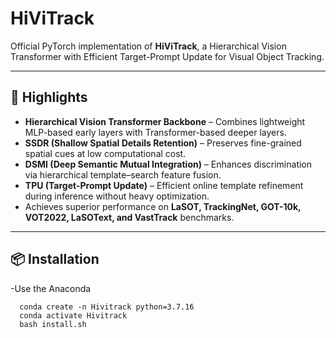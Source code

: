 # HiViTrack

Official PyTorch implementation of **HiViTrack**, a Hierarchical Vision Transformer with Efficient Target-Prompt Update for Visual Object Tracking.  

---

## 🔑 Highlights

- **Hierarchical Vision Transformer Backbone** – Combines lightweight MLP-based early layers with Transformer-based deeper layers.  
- **SSDR (Shallow Spatial Details Retention)** – Preserves fine-grained spatial cues at low computational cost.  
- **DSMI (Deep Semantic Mutual Integration)** – Enhances discrimination via hierarchical template–search feature fusion.  
- **TPU (Target-Prompt Update)** – Efficient online template refinement during inference without heavy optimization.  
- Achieves superior performance on **LaSOT, TrackingNet, GOT-10k, VOT2022, LaSOText, and VastTrack** benchmarks.  

---

## 📦 Installation

-Use the Anaconda
```
  conda create -n Hivitrack python=3.7.16
  conda activate Hivitrack
  bash install.sh
```
